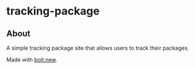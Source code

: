 # tracking-package

## About 

A simple tracking package site that allows users to track their packages.

Made with [bolt.new](https://bolt.new/).
